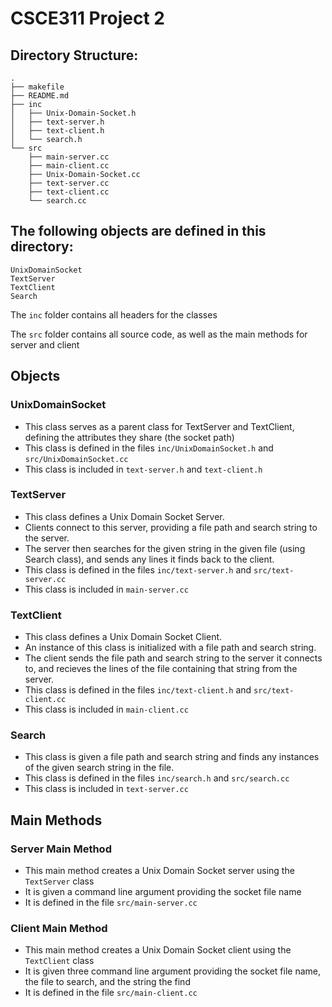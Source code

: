 # CSCE311 Project 2

## Directory Structure:
```
.
├── makefile
├── README.md
├── inc
│   ├── Unix-Domain-Socket.h
│   ├── text-server.h
│   ├── text-client.h
│   └── search.h
└── src
    ├── main-server.cc
    ├── main-client.cc
    ├── Unix-Domain-Socket.cc
    ├── text-server.cc
    ├── text-client.cc
    └── search.cc
```

## The following objects are defined in this directory:

    UnixDomainSocket
    TextServer
    TextClient
    Search


The `inc` folder contains all headers for the classes

The `src` folder contains all source code, as well as the main methods for server and client

## Objects

### UnixDomainSocket
- This class serves as a parent class for TextServer and TextClient, defining the attributes they share (the socket path)
- This class is defined in the files `inc/UnixDomainSocket.h` and `src/UnixDomainSocket.cc`
- This class is included in `text-server.h` and `text-client.h`

### TextServer
- This class defines a Unix Domain Socket Server.
- Clients connect to this server, providing a file path and search string to the server.
- The server then searches for the given string in the given file (using Search class), and sends any lines it finds back to the client.
- This class is defined in the files `inc/text-server.h` and `src/text-server.cc`
- This class is included in `main-server.cc`

### TextClient
- This class defines a Unix Domain Socket Client.
- An instance of this class is initialized with a file path and search string.
- The client sends the file path and search string to the server it connects to, and recieves the lines of the file containing that string from the server.
- This class is defined in the files `inc/text-client.h` and `src/text-client.cc`
- This class is included in `main-client.cc`

### Search
- This class is given a file path and search string and finds any instances of the given search string in the file.
- This class is defined in the files `inc/search.h` and `src/search.cc`
- This class is included in `text-server.cc`

## Main Methods

### Server Main Method
- This main method creates a Unix Domain Socket server using the `TextServer` class
- It is given a command line argument providing the socket file name
- It is defined in the file `src/main-server.cc`

### Client Main Method
- This main method creates a Unix Domain Socket client using the `TextClient` class
- It is given three command line argument providing the socket file name, the file to search, and the string the find
- It is defined in the file `src/main-client.cc`
